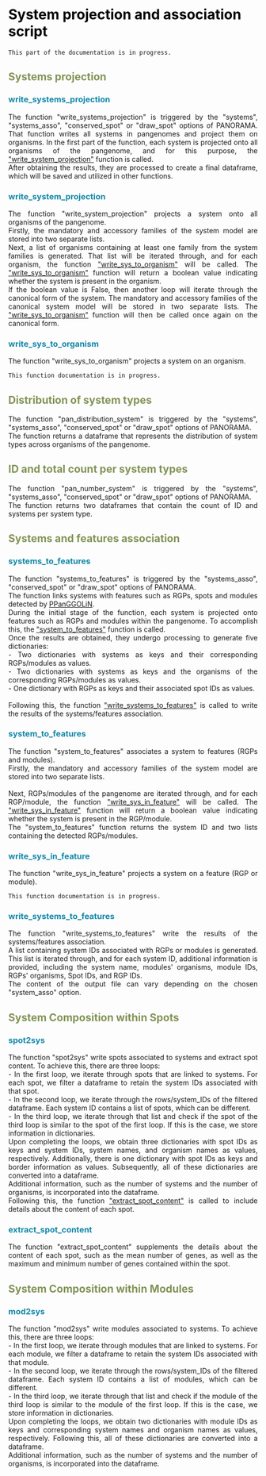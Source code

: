 # System projection and association script
<style>h1 {color: black}</style>
<style>h2 {color: #829356}</style>
<style>h3 {color: #1287A8}</style>

```{warning}
This part of the documentation is in progress.
```

<p id="w_systems_proj"></p>

## Systems projection
### write_systems_projection
<div style="text-align: justify"> 
The function "write_systems_projection" is triggered by the "systems", "systems_asso", "conserved_spot" or "draw_spot" 
options of PANORAMA.
That function writes all systems in pangenomes and project them on organisms.
In the first part of the function, each system is projected onto all organisms of the pangenome, and for this purpose, 
the <a href="#w_sys_proj" title="Go to write_system_projection function">"write_system_projection"</a> function is 
called. <br>
After obtaining the results, they are processed to create a final dataframe, which will be saved and utilized 
in other functions.
</div>

<p id="w_sys_proj"></p>

### write_system_projection
<div style="text-align: justify"> 
The function "write_system_projection" projects a system onto all organisms of the pangenome. <br>
Firstly, the mandatory and accessory families of the system model are stored into two separate lists. <br>
Next, a list of organisms containing at least one family from the system families is generated. That list will be 
iterated through, and for each organism, the function <a href="#w_sys_org" title="Go to write_sys_to_organism function">
"write_sys_to_organism"</a> will be called. The <a href="#w_sys_org" title="Go to write_sys_to_organism function">
"write_sys_to_organism"</a> function will return a boolean value indicating whether the system is present in the 
organism. <br> 
If the boolean value is False, then another loop will iterate through the canonical form of the system. 
The mandatory and accessory families of the canonical system model will be stored in two separate lists. The 
<a href="#w_sys_org" title="Go to write_sys_to_organism function">"write_sys_to_organism"</a> function will then be 
called once again on the canonical form.
</div>

<p id="w_sys_org"></p>

### write_sys_to_organism
<div style="text-align: justify"> 
The function "write_sys_to_organism" projects a system on an organism. <br>
</div>

```{warning}
This function documentation is in progress.
```

<p id="pan_distrib"></p>

## Distribution of system types
<div style="text-align: justify">
The function "pan_distribution_system" is triggered by the "systems", "systems_asso", "conserved_spot" or "draw_spot" 
options of PANORAMA. <br>
The function returns a dataframe that represents the distribution of system types across organisms of the pangenome.
</div>

<p id="pan_nb"></p>

## ID and total count per system types
<div style="text-align: justify">
The function "pan_number_system" is triggered by the "systems", "systems_asso", "conserved_spot" or "draw_spot" 
options of PANORAMA. <br>
The function returns two dataframes that contain the count of ID and systems per system type.
</div>

<p id="systems2feat"></p>

## Systems and features association
### systems_to_features
<div style="text-align: justify">
The function "systems_to_features" is triggered by the "systems_asso", "conserved_spot" or "draw_spot" 
options of PANORAMA. <br>
The function links systems with features such as RGPs, spots and modules detected by 
<a href="https://github.com/labgem/PPanGGOLiN" target="_blank">PPanGGOLiN</a>. <br>
During the initial stage of the function, each system is projected onto features such as RGPs and modules within the 
pangenome. To accomplish this, the <a href="#sys2feat" title="Go to system_to_features function">"system_to_features"</a>
function is called. <br>
Once the results are obtained, they undergo processing to generate five dictionaries: <br>
- Two dictionaries with systems as keys and their corresponding RGPs/modules as values. <br>
- Two dictionaries with systems as keys and the organisms of the corresponding RGPs/modules as values. <br>
- One dictionary with RGPs as keys and their associated spot IDs as values. <br>
<br>
Following this, the function <a href="#w_sys2feat" title="Go to write_systems_to_features function">
"write_systems_to_features"</a> is called to write the results of the systems/features association.
</div>

<p id="sys2feat"></p>

### system_to_features
<div style="text-align: justify">
The function "system_to_features" associates a system to features (RGPs and modules). <br>
Firstly, the mandatory and accessory families of the system model are stored into two separate lists. <br>
<br>
Next, RGPs/modules of the pangenome are iterated through, and for each RGP/module, the function 
<a href="#w_sys_in_feat" title="Go to write_sys_in_feature function">"write_sys_in_feature"</a> 
will be called. The <a href="#w_sys_in_feat" title="Go to write_sys_in_feature function">"write_sys_in_feature"</a> 
function will return a boolean value indicating whether the system is present in the RGP/module. <br>
The "system_to_features" function returns the system ID and two lists containing the detected RGPs/modules.
</div>

<p id="w_sys_in_feat"></p>

### write_sys_in_feature
<div style="text-align: justify"> 
The function "write_sys_in_feature" projects a system on a feature (RGP or module). <br>
</div>

```{warning}
This function documentation is in progress.
```

<p id="w_sys2feat"></p>

### write_systems_to_features
<div style="text-align: justify"> 
The function "write_systems_to_features" write the results of the systems/features association. <br>
A list containing system IDs associated with RGPs or modules is generated. This list is iterated through, and for each 
system ID, additional information is provided, including the system name, modules' organisms, module IDs, RGPs' 
organisms, Spot IDs, and RGP IDs. <br>
The content of the output file can vary depending on the chosen "system_asso" option.
</div>

<p id="spot2sys"></p>

## System Composition within Spots
### spot2sys
<div style="text-align: justify"> 
The function "spot2sys" write spots associated to systems and extract spot content. To achieve this, 
there are three loops: <br>
- In the first loop, we iterate through spots that are linked to systems. For each spot, we filter a dataframe to retain
the system IDs associated with that spot. <br>
- In the second loop, we iterate through the rows/system_IDs of the filtered dataframe. Each system ID contains a list 
of spots, which can be different. <br>
- In the third loop, we iterate through that list and check if the spot of the third loop is similar to the spot of the
first loop. If this is the case, we store information in dictionaries. <br>
Upon completing the loops, we obtain three dictionaries with spot IDs as keys and system IDs, system names, and 
organism names as values, respectively. Additionally, there is one dictionary with spot IDs as keys and border 
information as values. Subsequently, all of these dictionaries are converted into a dataframe.
<br>
Additional information, such as the number of systems and the number of organisms, is incorporated into the dataframe.
<br>
Following this, the function <a href="#extract_spot" title="Go to extract_spot_content function">"extract_spot_content"</a>
is called to include details about the content of each spot.
</div>

<p id="extract_spot"></p>

### extract_spot_content
<div style="text-align: justify"> 
The function "extract_spot_content" supplements the details about the content of each spot, such as the mean number of 
genes, as well as the maximum and minimum number of genes contained within the spot.
</div>

<p id="mod2sys"></p>

## System Composition within Modules
### mod2sys
<div style="text-align: justify"> 
The function "mod2sys" write modules associated to systems. To achieve this, there are three loops: <br>
- In the first loop, we iterate through modules that are linked to systems. For each module, we filter a dataframe to 
retain the system IDs associated with that module. <br>
- In the second loop, we iterate through the rows/system_IDs of the filtered dataframe. Each system ID contains a list 
of modules, which can be different. <br>
- In the third loop, we iterate through that list and check if the module of the third loop is similar to the module of the
first loop. If this is the case, we store information in dictionaries. <br>
Upon completing the loops, we obtain two dictionaries with module IDs as keys and corresponding system names and 
organism names as values, respectively. Following this, all of these dictionaries are converted into a dataframe.
<br>
Additional information, such as the number of systems and the number of organisms, is incorporated into the dataframe.
</div>
<br>
